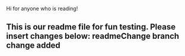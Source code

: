 Hi for anyone who is reading!

This is our readme file for fun testing.
Please insert changes below:
readmeChange branch change added
-------------------------------
